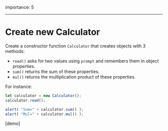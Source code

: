 importance: 5

---

# Create new Calculator

Create a constructor function `Calculator` that creates objects with 3 methods:

- `read()` asks for two values using `prompt` and remembers them in object properties.
- `sum()` returns the sum of these properties.
- `mul()` returns the multiplication product of these properties.

For instance:

```js
let calculator = new Calculator();
calculator.read();

alert( "Sum=" + calculator.sum() );
alert( "Mul=" + calculator.mul() );
```

[demo]
